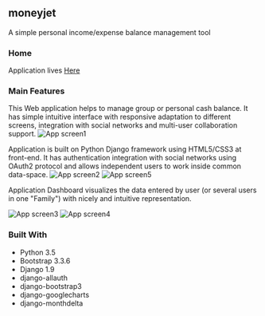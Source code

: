 ## moneyjet
A simple personal income/expense balance management tool

### Home
Application lives [Here](http://moneyjet.pythonanywhere.com)

### Main Features
This Web application helps to manage group or personal cash balance.
It has simple intuitive interface with responsive adaptation to different screens,
integration with social networks and multi-user collaboration support.
![App screen1](http://moneyjet.pythonanywhere.com/static/img/screen1.png)

Application is built on Python Django framework using HTML5/CSS3 at front-end.
It has authentication integration with social networks using OAuth2 protocol
and allows independent users to work inside common data-space.
![App screen2](http://moneyjet.pythonanywhere.com/static/img/screen2.png)
![App screen5](http://moneyjet.pythonanywhere.com/static/img/screen5.png)

Application Dashboard visualizes the data entered by user (or several users in one "Family")
with nicely and intuitive representation.

![App screen3](http://moneyjet.pythonanywhere.com/static/img/screen3.png)
![App screen4](http://moneyjet.pythonanywhere.com/static/img/screen4.png)



### Built With

* Python 3.5
* Bootstrap 3.3.6
* Django 1.9
* django-allauth
* django-bootstrap3
* django-googlecharts
* django-monthdelta
